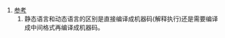 1. [参考](https://www.cnblogs.com/greatfish/p/5981841.html)    
    1. 静态语言和动态语言的区别是直接编译成机器码(解释执行)还是需要编译成中间格式再编译成机器码。
  
